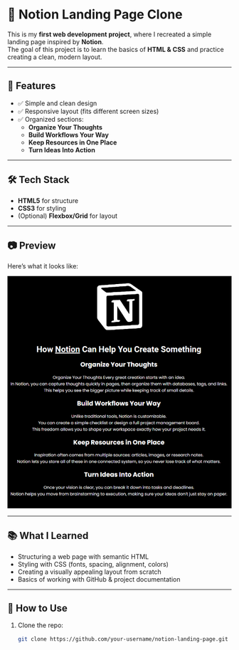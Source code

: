 # 📝 Notion Landing Page Clone

This is my **first web development project**, where I recreated a simple landing page inspired by **Notion**.  
The goal of this project is to learn the basics of **HTML & CSS** and practice creating a clean, modern layout.

---

## 🚀 Features
- ✅ Simple and clean design  
- ✅ Responsive layout (fits different screen sizes)  
- ✅ Organized sections:
  - **Organize Your Thoughts**
  - **Build Workflows Your Way**
  - **Keep Resources in One Place**
  - **Turn Ideas Into Action**

---

## 🛠️ Tech Stack
- **HTML5** for structure  
- **CSS3** for styling  
- (Optional) **Flexbox/Grid** for layout  

---

## 📷 Preview
Here’s what it looks like:

<p align="center">
    <img src="https://github.com/ac-ennadi/Web-Piscine/blob/main/Notion-Landing-Page/items/Screenshot%202025-10-08%20214715.png" alt="Project Preview" width="1920" />
</p>

---

## 📚 What I Learned
- Structuring a web page with semantic HTML  
- Styling with CSS (fonts, spacing, alignment, colors)  
- Creating a visually appealing layout from scratch  
- Basics of working with GitHub & project documentation  

---

## 📂 How to Use
1. Clone the repo:
   ```bash
   git clone https://github.com/your-username/notion-landing-page.git
